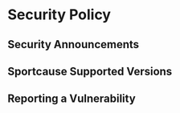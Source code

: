 # Security Policy

## Security Announcements

## Sportcause Supported Versions

## Reporting a Vulnerability


